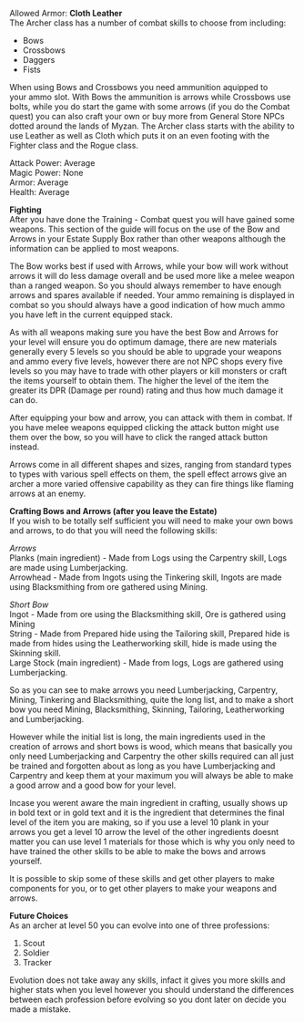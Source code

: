 ---
---
Allowed Armor: **Cloth Leather**  
The Archer class has a number of combat skills to choose from including:

*   Bows
*   Crossbows
*   Daggers
*   Fists

When using Bows and Crossbows you need ammunition aquipped to your ammo slot. With Bows the ammunition is arrows while Crossbows use bolts, while you do start the game with some arrows (if you do the Combat quest) you can also craft your own or buy more from General Store NPCs dotted around the lands of Myzan. The Archer class starts with the ability to use Leather as well as Cloth which puts it on an even footing with the Fighter class and the Rogue class.

Attack Power: Average  
Magic Power: None  
Armor: Average  
Health: Average

**Fighting**  
After you have done the Training - Combat quest you will have gained some weapons. This section of the guide will focus on the use of the Bow and Arrows in your Estate Supply Box rather than other weapons although the information can be applied to most weapons.

The Bow works best if used with Arrows, while your bow will work without arrows it will do less damage overall and be used more like a melee weapon than a ranged weapon. So you should always remember to have enough arrows and spares available if needed. Your ammo remaining is displayed in combat so you should always have a good indication of how much ammo you have left in the current equipped stack.

As with all weapons making sure you have the best Bow and Arrows for your level will ensure you do optimum damage, there are new materials generally every 5 levels so you should be able to upgrade your weapons and ammo every five levels, however there are not NPC shops every five levels so you may have to trade with other players or kill monsters or craft the items yourself to obtain them. The higher the level of the item the greater its DPR (Damage per round) rating and thus how much damage it can do.

After equipping your bow and arrow, you can attack with them in combat. If you have melee weapons equipped clicking the attack button might use them over the bow, so you will have to click the ranged attack button instead.

Arrows come in all different shapes and sizes, ranging from standard types to types with various spell effects on them, the spell effect arrows give an archer a more varied offensive capability as they can fire things like flaming arrows at an enemy.

**Crafting Bows and Arrows (after you leave the Estate)**  
If you wish to be totally self sufficient you will need to make your own bows and arrows, to do that you will need the following skills:

_Arrows_  
Planks (main ingredient) - Made from Logs using the Carpentry skill, Logs are made using Lumberjacking.  
Arrowhead - Made from Ingots using the Tinkering skill, Ingots are made using Blacksmithing from ore gathered using Mining.

_Short Bow_  
Ingot - Made from ore using the Blacksmithing skill, Ore is gathered using Mining  
String - Made from Prepared hide using the Tailoring skill, Prepared hide is made from hides using the Leatherworking skill, hide is made using the Skinning skill.  
Large Stock (main ingredient) - Made from logs, Logs are gathered using Lumberjacking.

So as you can see to make arrows you need Lumberjacking, Carpentry, Mining, Tinkering and Blacksmithing, quite the long list, and to make a short bow you need Mining, Blacksmithing, Skinning, Tailoring, Leatherworking and Lumberjacking.

However while the initial list is long, the main ingredients used in the creation of arrows and short bows is wood, which means that basically you only need Lumberjacking and Carpentry the other skills required can all just be trained and forgotten about as long as you have Lumberjacking and Carpentry and keep them at your maximum you will always be able to make a good arrow and a good bow for your level.

Incase you werent aware the main ingredient in crafting, usually shows up in bold text or in gold text and it is the ingredient that determines the final level of the item you are making, so if you use a level 10 plank in your arrows you get a level 10 arrow the level of the other ingredients doesnt matter you can use level 1 materials for those which is why you only need to have trained the other skills to be able to make the bows and arrows yourself.

It is possible to skip some of these skills and get other players to make components for you, or to get other players to make your weapons and arrows.

**Future Choices**  
As an archer at level 50 you can evolve into one of three professions:

1.  Scout
2.  Soldier
3.  Tracker

Evolution does not take away any skills, infact it gives you more skills and higher stats when you level however you should understand the differences between each profession before evolving so you dont later on decide you made a mistake.